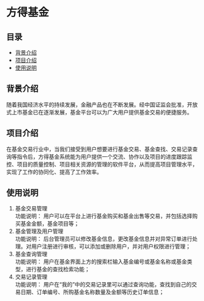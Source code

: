 # 方得基金 
   
  
## 目录  
* [背景介绍](#背景介绍)  
* [项目介绍](#项目介绍)  
* [使用说明](#使用说明)   
  
<a name="背景介绍"></a>  
## 背景介绍  
  
随着我国经济水平的持续发展，金融产品也在不断发展。经中国证监会批准，开放式上市基金已在逐渐发展，基金平台可以为广大用户提供基金交易的便捷服务。  
  
<a name="项目介绍"></a>  
## 项目介绍  
  
在基金交易行业中，当我们接受到用户想要进行基金交易、基金查找、交易记录查询等指令后，方得基金系统能为用户提供一个交流、协作以及项目的进度跟踪监控、项目的质量控制、项目相关资源的管理的软件平台，从而提高项目管理水平，实现了工作的协同化、提高了工作效率。
  
<a name="使用说明"></a>  
## 使用说明  
1.	基金交易管理<br>
功能说明：
用户可以在平台上进行基金购买和基金出售等交易，并包括选择购买基金金额，基金项目等；<br>
2.	基金管理及用户管理<br>
功能说明：
后台管理员可以修改基金信息，更改基金信息并对异常订单进行处理。对用户注册进行审核，可以添加或删除用户，并对用户权限进行管理；<br>
3.	基金查询管理<br>
功能说明：
用户在基金界面上方的搜索栏输入基金编号或基金名称或基金类型，进行基金的查找检索功能；<br>
4.	交易记录管理<br>
功能说明：
用户在“我的”中的交易记录里可以通过查询功能，查找到自己的交易日期、订单编号、所购基金名称数量及金额等历史订单信息；<br>
